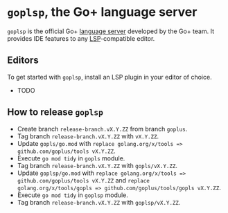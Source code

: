 # `goplsp`, the Go+ language server

`goplsp` is the official Go+ [language server] developed
by the Go+ team. It provides IDE features to any [LSP]-compatible editor.

## Editors

To get started with `goplsp`, install an LSP plugin in your editor of choice.

* TODO

[language server]: https://langserver.org
[LSP]: https://microsoft.github.io/language-server-protocol/

## How to release `goplsp`

* Create branch `release-branch.vX.Y.ZZ` from branch `goplus`.
* Tag branch `release-branch.vX.Y.ZZ` with `vX.Y.ZZ`.
* Update `gopls/go.mod` with `replace golang.org/x/tools => github.com/goplus/tools vX.Y.ZZ`.
* Execute `go mod tidy` in `gopls` module.
* Tag branch `release-branch.vX.Y.ZZ` with `gopls/vX.Y.ZZ`.
* Update `goplsp/go.mod` with `replace golang.org/x/tools => github.com/goplus/tools vX.Y.ZZ` and `replace golang.org/x/tools/gopls => github.com/goplus/tools/gopls vX.Y.ZZ`.
* Execute `go mod tidy` in `goplsp` module.
* Tag branch `release-branch.vX.Y.ZZ` with `goplsp/vX.Y.ZZ`.
